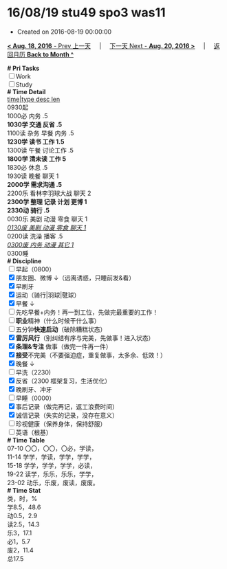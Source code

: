 # 16/08/19 stu49 spo3 was11

- Created on 2016-08-19 00:00:00

[**< Aug. 18, 2016** - Prev 上一天](_archived/lifelogs/2016/08/d18.md) &nbsp; &nbsp; | &nbsp; &nbsp; [下一天 Next - **Aug. 20, 2016 >**](_archived/lifelogs/2016/08/d20.md) &nbsp; &nbsp; |  &nbsp; &nbsp; [返回月历 **Back to Month ^**](_archived/lifelogs/2016/08/index.md)
<br/><div><b># Pri Tasks</b></div><div><input type="checkbox"/>Work</div><div><input type="checkbox"/>Study</div><div><b># Time Detail</b></div><div><u>time|type desc len</u></div><div>0930起</div><div>1000必 内务 .5</div><div><b>1030学 交通 反省 .5</b></div><div>1100读 杂务 早餐 内务 .5</div><div><b>1230学 读书 工作 1.5</b></div><div>1300读 午餐 讨论工作 .5</div><div><b>1800学 清未读 工作 5</b></div><div>1830必 休息 .5</div><div>1930读 晚餐 聊天 1</div><div><b>2000学 需求沟通 .5</b></div><div>2200乐 看林李羽球大战 聊天 2</div><div><b>2300学 整理 记录 计划 更博 1</b></div><div><b>2330动 骑行 .5</b></div><div>0030乐 美剧 动漫 零食 聊天 1</div><div><u><i>0130废 美剧 动漫 零食 聊天 1</i></u></div><div>0200读 洗澡 播客 .5</div><div><u><i>0300废 内务 动漫 其它 1</i></u></div><div>0300睡</div><div><b># Discipline</b></div><div><input type="checkbox"/>早起（0800）</div><div><input checked="true" type="checkbox"/>朋友圈、微博 ↓（远离诱惑，只睡前发&amp;看）</div><div><input checked="true" type="checkbox"/>早刷牙</div><div><input checked="true" type="checkbox"/>运动（骑行|羽球|毽球）</div><div><input checked="true" type="checkbox"/>早餐 ↓</div><div><input type="checkbox"/>先吃早餐+内务！再一到工位，先做完最重要的工作！</div><div><input type="checkbox"/><b>职业</b>精神（什么时候干什么事）</div><div><input type="checkbox"/>五分钟<b>快速启动</b>（破除糟糕状态）</div><div><input checked="true" type="checkbox"/><b>雷厉风行</b>（别纠结有序与完美，先做事！进入状态）</div><div><input checked="true" type="checkbox"/><b>条理&amp;专注</b> 做事（做完一件再一件）</div><div><input checked="true" type="checkbox"/><b>接受</b>不完美（不要强迫症，重复做事，太多余、低效！）</div><div><input checked="true" type="checkbox"/>晚餐 ↓</div><div><input type="checkbox"/>早洗（2230)</div><div><input checked="true" type="checkbox"/>反省（2300 框架复习，生活优化）</div><div><input checked="true" type="checkbox"/>晚刷牙、冲牙</div><div><input type="checkbox"/>早睡（0000）</div><div><input checked="true" type="checkbox"/>事后记录（做完再记，返工浪费时间）</div><div><input checked="true" type="checkbox"/>诚信记录（失实的记录，没存在意义）</div><div><input type="checkbox"/>珍视健康（保养身体，保持舒服）</div><div><input type="checkbox"/>英语（根基）</div><div><b># Time Table</b></div><div>07-10 〇〇，〇〇，〇必，学读，</div><div>11-14 学学，学读，学学，学学，</div><div>15-18 学学，学学，学学，必读，</div><div>19-22 读学，乐乐，乐乐，学学，</div><div>23-02 动乐，乐废，废读，废废。</div><div><b># Time Stat</b></div><div>类，时，%</div><div>学8.5，48.6</div><div>动0.5，2.9</div><div>读2.5，14.3</div><div>乐3，17.1</div><div>必1，5.7</div><div>废2，11.4</div><div>总17.5</div>
